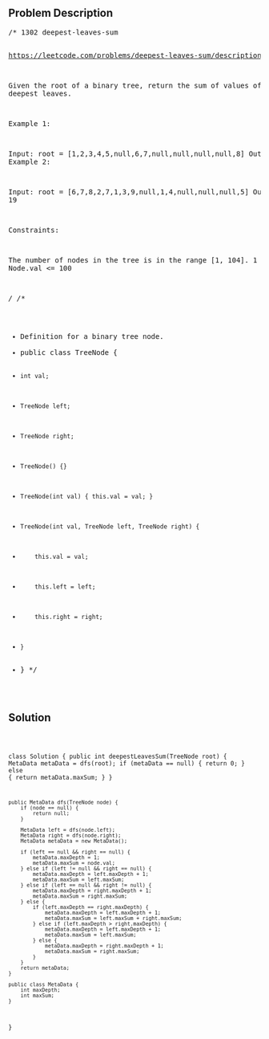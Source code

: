 <!--
<style>
  body { font-family: Arial, sans-serif; }
  .container { max-width: 100%; margin: 0 auto; padding: 10px; }
  .comment-block { background-color: #f9f9f9; padding: 10px; border-left: 5px solid #ccc; max-width: 50%; margin: 20px auto; overflow-wrap: break-word; white-space: pre-wrap; }
  .code-block { background-color: #f4f4f4; padding: 10px; border: 1px solid #ddd; max-width: 50%; margin: 20px auto; overflow-wrap: break-word; white-space: pre-wrap; }
</style>
-->

<div class='container'>
<h2>Problem Description</h2>
<div class='comment-block'>
<pre>
/* 1302 deepest-leaves-sum

https://leetcode.com/problems/deepest-leaves-sum/description/

Given the root of a binary tree, return the sum of values of its deepest leaves.
 

Example 1:


Input: root = [1,2,3,4,5,null,6,7,null,null,null,null,8]
Output: 15
Example 2:

Input: root = [6,7,8,2,7,1,3,9,null,1,4,null,null,null,5]
Output: 19
 

Constraints:

The number of nodes in the tree is in the range [1, 104].
1 <= Node.val <= 100

*/
/**
 * Definition for a binary tree node.
 * public class TreeNode {
 *     int val;
 *     TreeNode left;
 *     TreeNode right;
 *     TreeNode() {}
 *     TreeNode(int val) { this.val = val; }
 *     TreeNode(int val, TreeNode left, TreeNode right) {
 *         this.val = val;
 *         this.left = left;
 *         this.right = right;
 *     }
 * }
 */
</pre>
</div>

<h2>Solution</h2>
<div class='code-block'>
<pre><code class='language-java'>

class Solution {
    public int deepestLeavesSum(TreeNode root) {
        MetaData metaData = dfs(root);
        if (metaData == null) {
            return 0;
        } else {
            return metaData.maxSum;
        }
    }

    public MetaData dfs(TreeNode node) {
        if (node == null) {
            return null;
        }

        MetaData left = dfs(node.left);
        MetaData right = dfs(node.right);
        MetaData metaData = new MetaData();

        if (left == null && right == null) {
            metaData.maxDepth = 1;
            metaData.maxSum = node.val;
        } else if (left != null && right == null) {
            metaData.maxDepth = left.maxDepth + 1;
            metaData.maxSum = left.maxSum;
        } else if (left == null && right != null) {
            metaData.maxDepth = right.maxDepth + 1;
            metaData.maxSum = right.maxSum;
        } else {
            if (left.maxDepth == right.maxDepth) {
                metaData.maxDepth = left.maxDepth + 1;
                metaData.maxSum = left.maxSum + right.maxSum;
            } else if (left.maxDepth > right.maxDepth) {
                metaData.maxDepth = left.maxDepth + 1;
                metaData.maxSum = left.maxSum;
            } else {
                metaData.maxDepth = right.maxDepth + 1;
                metaData.maxSum = right.maxSum;
            }
        }
        return metaData;
    }

    public class MetaData {
        int maxDepth;
        int maxSum;
    }
}</code></pre>
</div>
</div>
